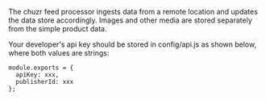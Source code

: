 The chuzr feed processor ingests data from a remote location and
updates the data store accordingly.  Images and other media  are
stored separately from the simple product data.



Your developer's api key should be stored in config/api.js as shown below,
where both values are strings:


    module.exports = {
      apiKey: xxx,
      publisherId: xxx
    };
